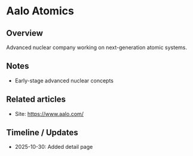 # Aalo Atomics

## Overview
Advanced nuclear company working on next-generation atomic systems.

## Notes
- Early-stage advanced nuclear concepts

## Related articles
- Site: https://www.aalo.com/

## Timeline / Updates
- 2025-10-30: Added detail page
